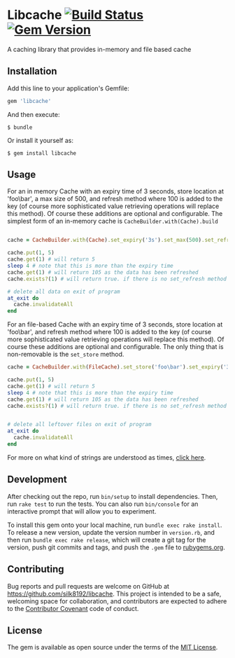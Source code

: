 # Libcache [![Build Status](https://travis-ci.org/silk8192/libcache.svg?branch=master)](https://travis-ci.org/silk8192/libcache) [![Gem Version](https://badge.fury.io/rb/libcache.svg)](https://badge.fury.io/rb/libcache)

A caching library that provides in-memory and file based cache

## Installation

Add this line to your application's Gemfile:

```ruby
gem 'libcache'
```

And then execute:

    $ bundle

Or install it yourself as:

    $ gem install libcache

## Usage

For an in memory Cache with an expiry time of 3 seconds, store location at 'foo\bar', a max size of 500, and refresh method where 100 is added to the key (of course more sophisticated value retrieving operations will replace this method). Of course these additions are optional and configurable. The simplest form of an in-memory cache is ```CacheBuilder.with(Cache).build```
```ruby

cache = CacheBuilder.with(Cache).set_expiry('3s').set_max(500).set_refresh(Proc.new { |key| key + 100 }).build

cache.put(1, 5)
cache.get(1) # will return 5
sleep 4 # note that this is more than the expiry time
cache.get(1) # will return 105 as the data has been refreshed
cache.exists?(1) # will return true. if there is no set_refresh method provided then it will return false

# delete all data on exit of program
at_exit do
  cache.invalidateAll
end

```

For an file-based Cache with an expiry time of 3 seconds, store location at 'foo\bar', and refresh method where 100 is added to the key (of course more sophisticated value retrieving operations will replace this method). Of course these additions are optional and configurable. The only thing that is non-removable is the ```set_store``` method. 
```ruby
cache = CacheBuilder.with(FileCache).set_store('foo\bar').set_expiry('3s').set_expiry('3s').set_max(500).set_refresh(Proc.new { |key| key + 100 }).build

cache.put(1, 5)
cache.get(1) # will return 5
sleep 4 # note that this is more than the expiry time
cache.get(1) # will return 105 as the data has been refreshed
cache.exists?(1) # will return true. if there is no set_refresh method provided then it will return false


# delete all leftover files on exit of program
at_exit do
  cache.invalidateAll
end
```

For more on what kind of strings are understood as times, [click here](https://github.com/jmettraux/rufus-scheduler/blob/two/README.rdoc#the-time-strings-understood-by-rufus-scheduler).

## Development

After checking out the repo, run `bin/setup` to install dependencies. Then, run `rake test` to run the tests. You can also run `bin/console` for an interactive prompt that will allow you to experiment.

To install this gem onto your local machine, run `bundle exec rake install`. To release a new version, update the version number in `version.rb`, and then run `bundle exec rake release`, which will create a git tag for the version, push git commits and tags, and push the `.gem` file to [rubygems.org](https://rubygems.org).

## Contributing

Bug reports and pull requests are welcome on GitHub at https://github.com/silk8192/libcache. This project is intended to be a safe, welcoming space for collaboration, and contributors are expected to adhere to the [Contributor Covenant](http://contributor-covenant.org) code of conduct.


## License

The gem is available as open source under the terms of the [MIT License](http://opensource.org/licenses/MIT).


